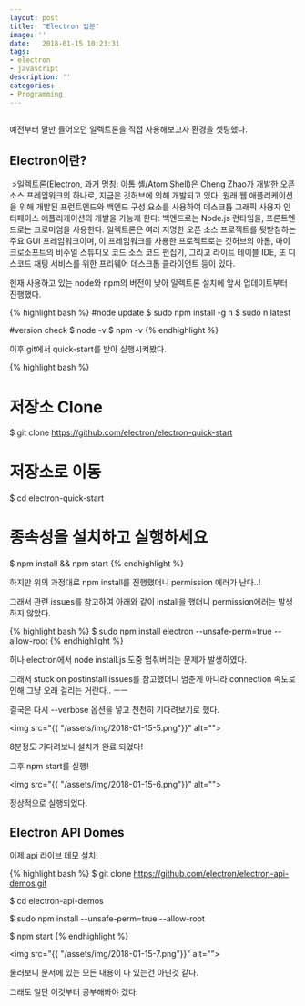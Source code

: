 ```yaml
---
layout: post
title:  "Electron 입문"
image: ''
date:   2018-01-15 10:23:31
tags:
- electron
- javascript
description: ''
categories:
- Programming
---
```


<img src="https://octodex.github.com/images/codercat.jpg" alt="">

예전부터 말만 들어오던 일렉트론을 직접 사용해보고자 환경을 셋팅했다.

## Electron이란?

<img src="https://upload.wikimedia.org/wikipedia/commons/thumb/3/3f/Electron_0.36.4_Icon.png/150px-Electron_0.36.4_Icon.png" alt="">
>일렉트론(Electron, 과거 명칭: 아톰 셸/Atom Shell)은 Cheng Zhao가 개발한 오픈 소스 프레임워크의 하나로, 지금은 깃허브에 의해 개발되고 있다. 원래 웹 애플리케이션을 위해 개발된 프런트엔드와 백엔드 구성 요소를 사용하여 데스크톱 그래픽 사용자 인터페이스 애플리케이션의 개발을 가능케 한다: 백엔드로는 Node.js 런타임을, 프론트엔드로는 크로미엄을 사용한다. 일렉트론은 여러 저명한 오픈 소스 프로젝트를 뒷받침하는 주요 GUI 프레임워크이며, 이 프레임워크를 사용한 프로젝트로는 깃허브의 아톰, 마이크로소프트의 비주얼 스튜디오 코드 소스 코드 편집기, 그리고 라이트 테이블 IDE, 또 디스코드 채팅 서비스를 위한 프리웨어 데스크톱 클라이언트 등이 있다.

현재 사용하고 있는 node와 npm의 버전이 낮아 일렉트론 설치에 앞서 업데이트부터 진행했다.

{% highlight bash %}
#node update
$ sudo npm install -g n
$ sudo n latest

#version check
$ node -v
$ npm -v
{% endhighlight %}

이후 git에서 quick-start를 받아 실행시켜봤다.

{% highlight bash %}
# 저장소 Clone
$ git clone https://github.com/electron/electron-quick-start

# 저장소로 이동
$ cd electron-quick-start

# 종속성을 설치하고 실행하세요
$ npm install && npm start
{% endhighlight %}

하지만 위의 과정대로 npm install를 진행했더니 permission 에러가 난다..!

그래서 관련 issues를 참고하여 아래와 같이 install을 했더니 permission에러는 발생하지 않았다.

{% highlight bash %}
$ sudo npm install electron --unsafe-perm=true --allow-root
{% endhighlight %}

허나 electron에서 node install.js 도중 멈춰버리는 문제가 발생하였다.

그래서 stuck on postinstall issues를 참고했더니 멈춘게 아니라 connection 속도로 인해 그냥 오래 걸리는 거란다.. ㅡㅡ

결국은 다시 --verbose 옵션을 넣고 천천히 기다려보기로 했다.

<img src="{{ "/assets/img/2018-01-15-5.png"}}" alt="">

8분정도 기다려보니 설치가 완료 되었다!

그후 npm start를 실행!

<img src="{{ "/assets/img/2018-01-15-6.png"}}" alt="">

정상적으로 실행되었다.

## Electron API Domes

이제 api 라이브 데모 설치!

{% highlight bash %}
$ git clone https://github.com/electron/electron-api-demos.git

$ cd electron-api-demos

$ sudo npm install --unsafe-perm=true --allow-root

$ npm start
{% endhighlight %}

<img src="{{ "/assets/img/2018-01-15-7.png"}}" alt="">

둘러보니 문서에 있는 모든 내용이 다 있는건 아닌것 같다.

그래도 일단 이것부터 공부해봐야 겠다.